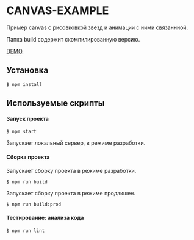 # CANVAS-EXAMPLE
Пример canvas с рисовковкой звезд и анимации с ними связаннной.

Папка build  содержит скомпилированную версию.

[DEMO](https://canvas-exemple.netlify.com/).


## Установка

```
$ npm install
```

## Используемые скрипты

#### Запуск проекта

```
$ npm start
```
Запускает локальный сервер, в режиме разработки.

#### Сборка проекта

Запускает сборку проекта в режиме разработки.
```
$ npm run build
```

Запускает сборку проекта в режиме продакшен.
```
$ npm run build:prod
```

#### Тестирование: анализа кода
```
$ npm run lint
``` 
